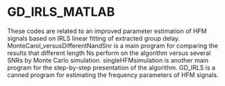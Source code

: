 # GD_IRLS_MATLAB
These codes are related to an improved parameter estimation of HFM signals based on IRLS linear fitting of extracted group delay.
MonteCarol_versusDifferentNandSnr is a main program for comparing the results that different length Ns perform on the algorithm versus several SNRs by Monte Carlo simulation.
singleHFMsimulation is another main program for the step-by-step presentation of the algorithm.
GD_IRLS is a canned program for estimating the frequency parameters of HFM signals.
